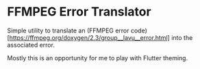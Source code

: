# FFMPEG Error Translator

Simple utility to translate an (FFMPEG error code)[https://ffmpeg.org/doxygen/2.3/group__lavu__error.html]
into the associated error.

Mostly this is an opportunity for me to play with Flutter theming.
